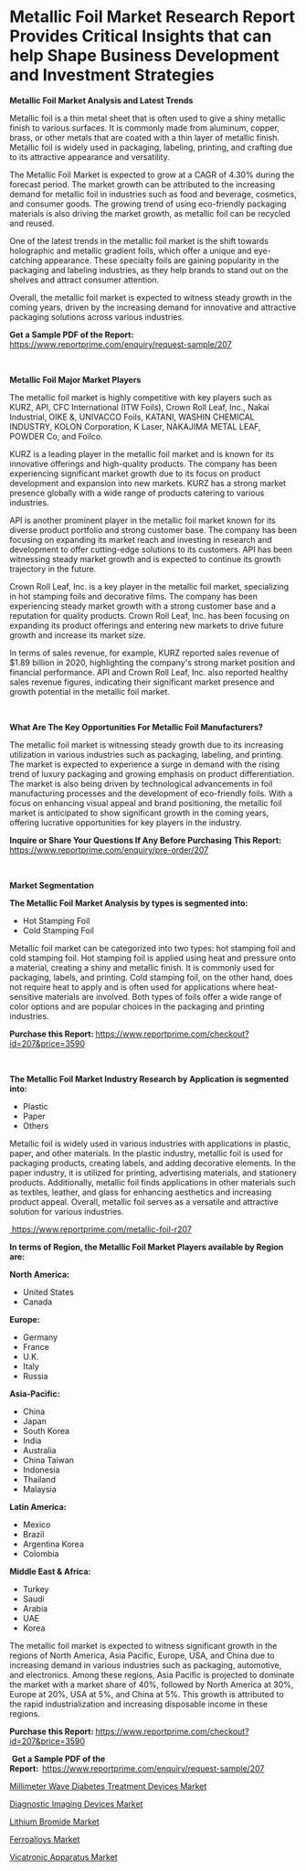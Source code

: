 <p><h1>Metallic Foil Market Research Report Provides Critical Insights that can help Shape Business Development and Investment Strategies</h1></p><p><strong>Metallic Foil Market Analysis and Latest Trends</strong></p>
<p><p>Metallic foil is a thin metal sheet that is often used to give a shiny metallic finish to various surfaces. It is commonly made from aluminum, copper, brass, or other metals that are coated with a thin layer of metallic finish. Metallic foil is widely used in packaging, labeling, printing, and crafting due to its attractive appearance and versatility.</p><p>The Metallic Foil Market is expected to grow at a CAGR of 4.30% during the forecast period. The market growth can be attributed to the increasing demand for metallic foil in industries such as food and beverage, cosmetics, and consumer goods. The growing trend of using eco-friendly packaging materials is also driving the market growth, as metallic foil can be recycled and reused.</p><p>One of the latest trends in the metallic foil market is the shift towards holographic and metallic gradient foils, which offer a unique and eye-catching appearance. These specialty foils are gaining popularity in the packaging and labeling industries, as they help brands to stand out on the shelves and attract consumer attention.</p><p>Overall, the metallic foil market is expected to witness steady growth in the coming years, driven by the increasing demand for innovative and attractive packaging solutions across various industries.</p></p>
<p><strong>Get a Sample PDF of the Report:&nbsp;</strong> <a href="https://www.reportprime.com/enquiry/request-sample/207">https://www.reportprime.com/enquiry/request-sample/207</a></p>
<p>&nbsp;</p>
<p><strong>Metallic Foil Major Market Players</strong></p>
<p><p>The metallic foil market is highly competitive with key players such as KURZ, API, CFC International (ITW Foils), Crown Roll Leaf, Inc., Nakai Industrial, OIKE &, UNIVACCO Foils, KATANI, WASHIN CHEMICAL INDUSTRY, KOLON Corporation, K Laser, NAKAJIMA METAL LEAF, POWDER Co, and Foilco.</p><p>KURZ is a leading player in the metallic foil market and is known for its innovative offerings and high-quality products. The company has been experiencing significant market growth due to its focus on product development and expansion into new markets. KURZ has a strong market presence globally with a wide range of products catering to various industries.</p><p>API is another prominent player in the metallic foil market known for its diverse product portfolio and strong customer base. The company has been focusing on expanding its market reach and investing in research and development to offer cutting-edge solutions to its customers. API has been witnessing steady market growth and is expected to continue its growth trajectory in the future.</p><p>Crown Roll Leaf, Inc. is a key player in the metallic foil market, specializing in hot stamping foils and decorative films. The company has been experiencing steady market growth with a strong customer base and a reputation for quality products. Crown Roll Leaf, Inc. has been focusing on expanding its product offerings and entering new markets to drive future growth and increase its market size.</p><p>In terms of sales revenue, for example, KURZ reported sales revenue of $1.89 billion in 2020, highlighting the company's strong market position and financial performance. API and Crown Roll Leaf, Inc. also reported healthy sales revenue figures, indicating their significant market presence and growth potential in the metallic foil market.</p></p>
<p>&nbsp;</p>
<p><strong>What Are The Key Opportunities For Metallic Foil Manufacturers?</strong></p>
<p><p>The metallic foil market is witnessing steady growth due to its increasing utilization in various industries such as packaging, labeling, and printing. The market is expected to experience a surge in demand with the rising trend of luxury packaging and growing emphasis on product differentiation. The market is also being driven by technological advancements in foil manufacturing processes and the development of eco-friendly foils. With a focus on enhancing visual appeal and brand positioning, the metallic foil market is anticipated to show significant growth in the coming years, offering lucrative opportunities for key players in the industry.</p></p>
<p><strong>Inquire or Share Your Questions If Any Before Purchasing This Report:</strong> <a href="https://www.reportprime.com/enquiry/pre-order/207">https://www.reportprime.com/enquiry/pre-order/207</a></p>
<p>&nbsp;</p>
<p><strong>Market Segmentation</strong></p>
<p><strong>The Metallic Foil Market Analysis by types is segmented into:</strong></p>
<p><ul><li>Hot Stamping Foil</li><li>Cold Stamping Foil</li></ul></p>
<p><p>Metallic foil market can be categorized into two types: hot stamping foil and cold stamping foil. Hot stamping foil is applied using heat and pressure onto a material, creating a shiny and metallic finish. It is commonly used for packaging, labels, and printing. Cold stamping foil, on the other hand, does not require heat to apply and is often used for applications where heat-sensitive materials are involved. Both types of foils offer a wide range of color options and are popular choices in the packaging and printing industries.</p></p>
<p><strong>Purchase this Report:&nbsp;</strong><a href="https://www.reportprime.com/checkout?id=207&price=3590">https://www.reportprime.com/checkout?id=207&price=3590</a></p>
<p>&nbsp;</p>
<p><strong>The Metallic Foil Market Industry Research by Application is segmented into:</strong></p>
<p><ul><li>Plastic</li><li>Paper</li><li>Others</li></ul></p>
<p><p>Metallic foil is widely used in various industries with applications in plastic, paper, and other materials. In the plastic industry, metallic foil is used for packaging products, creating labels, and adding decorative elements. In the paper industry, it is utilized for printing, advertising materials, and stationery products. Additionally, metallic foil finds applications in other materials such as textiles, leather, and glass for enhancing aesthetics and increasing product appeal. Overall, metallic foil serves as a versatile and attractive solution for various industries.</p></p>
<p><a href="https://www.reportprime.com/metallic-foil-r207">&nbsp;https://www.reportprime.com/metallic-foil-r207</a></p>
<p><strong>In terms of Region, the Metallic Foil Market Players available by Region are:</strong></p>
<p>
    <p> <strong> North America: </strong>
        <ul>
            <li>United States</li>
            <li>Canada</li>
        </ul>
        </p> 
    <p> <strong> Europe: </strong>
        <ul>
            <li>Germany</li>
            <li>France</li>
            <li>U.K.</li>
            <li>Italy</li>
            <li>Russia</li>
        </ul>
        </p> 
    <p> <strong> Asia-Pacific: </strong>
        <ul>
            <li>China</li>
            <li>Japan</li>
            <li>South Korea</li>
            <li>India</li>
            <li>Australia</li>
            <li>China Taiwan</li>
            <li>Indonesia</li>
            <li>Thailand</li>
            <li>Malaysia</li>
        </ul>
        </p> 
    <p> <strong> Latin America: </strong>
        <ul>
            <li>Mexico</li>
            <li>Brazil</li>
            <li>Argentina Korea</li>
            <li>Colombia</li>
        </ul>
        </p> 
    <p> <strong> Middle East & Africa: </strong>
        <ul>
            <li>Turkey</li>
            <li>Saudi</li>
            <li>Arabia</li>
            <li>UAE</li>
            <li>Korea</li>
        </ul>
    </p>
    </p>
<p><p>The metallic foil market is expected to witness significant growth in the regions of North America, Asia Pacific, Europe, USA, and China due to increasing demand in various industries such as packaging, automotive, and electronics. Among these regions, Asia Pacific is projected to dominate the market with a market share of 40%, followed by North America at 30%, Europe at 20%, USA at 5%, and China at 5%. This growth is attributed to the rapid industrialization and increasing disposable income in these regions.</p></p>
<p><strong>Purchase this Report: </strong><a href="https://www.reportprime.com/checkout?id=207&price=3590">https://www.reportprime.com/checkout?id=207&price=3590</a></p>
<p>&nbsp;<strong>Get a Sample PDF of the Report:&nbsp;&nbsp;</strong><a href="https://www.reportprime.com/enquiry/request-sample/207">https://www.reportprime.com/enquiry/request-sample/207</a></p>
<p><strong></strong></p>
<p><p><a href="https://issuu.com/reportprime-2/docs/millimeter-wave-diabetes-treatment-_5d24f122793104">Millimeter Wave Diabetes Treatment Devices Market</a></p><p><a href="https://medium.com/@brendamoreno1988/insights-into-the-diagnostic-imaging-devices-market-size-which-is-expanding-with-a-10-2-926f0f6d53c0">Diagnostic Imaging Devices Market</a></p><p><a href="https://github.com/bmorecock/Market-Research-Report-List-4/blob/main/lithium-bromide-market.md">Lithium Bromide Market</a></p><p><a href="https://github.com/Krish2023na/Market-Research-Report-List-6/blob/main/ferroalloys-market.md">Ferroalloys Market</a></p><p><a href="https://issuu.com/reportprime-2/docs/vicatronic-apparatus-market-size-20_5d48a94f3e9dfe">Vicatronic Apparatus Market</a></p></p>